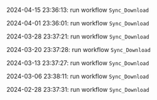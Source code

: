 2024-04-15 23:36:13: run workflow `Sync_Download` 

2024-04-01 23:36:01: run workflow `Sync_Download` 

2024-03-28 23:37:21: run workflow `Sync_Download` 

2024-03-20 23:37:28: run workflow `Sync_Download` 

2024-03-13 23:37:27: run workflow `Sync_Download` 

2024-03-06 23:38:11: run workflow `Sync_Download` 

2024-02-28 23:37:31: run workflow `Sync_Download` 


